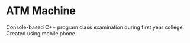# ATM Machine

Console-based C++ program class examination during first year college. 
Created using mobile phone.
